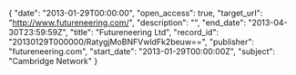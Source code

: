 {
  "date": "2013-01-29T00:00:00", 
  "open_access": true, 
  "target_url": "http://www.futureneering.com/", 
  "description": "", 
  "end_date": "2013-04-30T23:59:59Z", 
  "title": "Futureneering Ltd", 
  "record_id": "20130129T000000/RatygjMoBNFVwldFk2beuw==", 
  "publisher": "futureneering.com", 
  "start_date": "2013-01-29T00:00:00Z", 
  "subject": "Cambridge Network"
}

